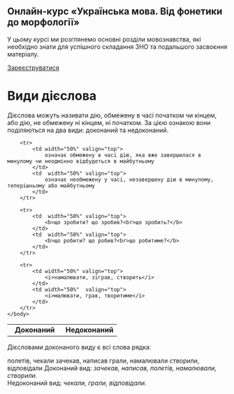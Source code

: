 <div class="banner">
  <h2 class="course">Онлайн-курс «Українська мова. Від фонетики до морфології»</h2>
  <p class="course-description">
     У цьому курсі ми розглянемо основні розділи мовознавства, які необхідно знати для успішного складання ЗНО та подальшого засвоєння матеріалу.<br>
  </p>
    <div class="button-wrapper">
        <a class="registration-button" target="_blank" href="http://bit.ly/2zuYUGS">Зареєструватися</a>
    </div>   
</div>

# Види дiєслова

Дiєслова можуть називати дiю, обмежену в часi початком чи кiнцем,
або дiю, не обмежену нi кiнцем, нi початком. За цiєю ознакою вони
подiляються на два види: доконаний та недоконаний.


<table style="width: 75%;" align="center">
    <body>
        <tr>  
            <td width="50%" align="center"  valign="top">
                <b>Доконаний</b>
            </td>
            <td width="50%" align="center" valign="top">
                <b>Недоконаний</b>
            </td>                    
        </tr>

        <tr>  
            <td width="50%" valign="top">
                означає обмежену в часi дiю, яка вже завершилася в минулому чи неодмiнно вiдбудеться в майбутньому
            </td>
            <td  width="50%" valign="top">
                означає необмежену у часi, незавершену дiю в минулому, теперiшньому або майбутньому
            </td>                    
        </tr>

        <tr>  
            <td  width="50%" valign="top">
                <b>що зробити? що зробив?<br>що зробить?</b>
            </td>
            <td  width="50%" valign="top">
                <b>що робити? що робив?<br>що робитиме?</b>
            </td>                    
        </tr>

        <tr>  
            <td width="50%" valign="top">
                <i>намалювати, зiграв, створить</i>
            </td>
            <td width="50%"  valign="top">
                <i>малювати, грав, творитиме</i>
            </td>                    
        </tr>
    </body>
</table>

<quiz> 
    <question>
       <p>Дієсловами доконаного виду є всі слова рядка:</p>
           <answer>полетів, чекали</answer>
           <answer correct>зачекав, написав</answer>
           <answer>грали, намалювали</answer>
           <answer>створили, відповідали</answer>
      <explanation>
Доконаний вид: <i>зачекав, написав, полетів, намалювали, створили.</i><br>
Недоконаний вид: <i>чекали, грали, відповідали.</i>
</explanation>
    </question>
</quiz> 